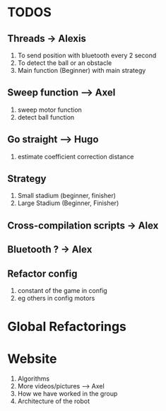 # TODOS
## Threads -> Alexis
1. To send position with bluetooth every 2 second
2. To detect the ball or an obstacle
3. Main function (Beginner) with main strategy

## Sweep function --> Axel
1. sweep motor function
2. detect ball function

## Go straight --> Hugo
1. estimate coefficient correction distance

## Strategy
1. Small stadium (beginner, finisher)
2. Large Stadium (Beginner, Finisher)

## Cross-compilation scripts ->  Alex

## Bluetooth ? ->  Alex

## Refactor config 
1. constant of the game in config
2. eg others in config motors

# Global Refactorings

# Website 
1. Algorithms
2. More videos/pictures --> Axel
3. How we have worked in the group
4. Architecture of the robot
